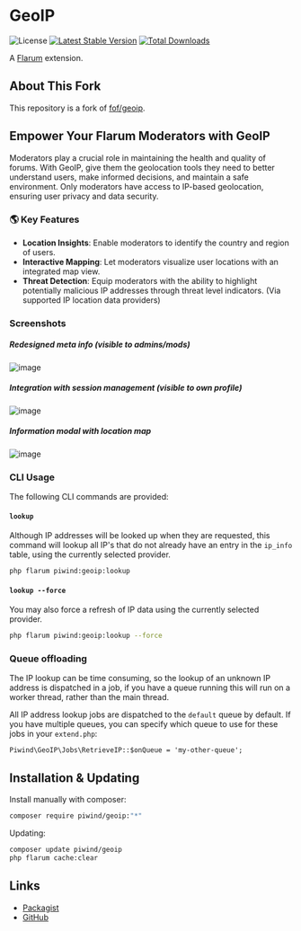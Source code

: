 # GeoIP

![License](https://img.shields.io/badge/license-MIT-blue.svg) [![Latest Stable Version](https://img.shields.io/packagist/v/piwind/flarum-geoip.svg)](https://packagist.org/packages/piwind/flarum-geoip) [![Total Downloads](https://img.shields.io/packagist/dt/piwind/flarum-geoip.svg)](https://packagist.org/packages/piwind/flarum-geoip)

A [Flarum](http://flarum.org) extension.

## About This Fork

This repository is a fork of [fof/geoip](https://github.com/FriendsOfFlarum/geoip).

## Empower Your Flarum Moderators with GeoIP

Moderators play a crucial role in maintaining the health and quality of forums. With GeoIP, give them the geolocation tools they need to better understand users, make informed decisions, and maintain a safe environment. Only moderators have access to IP-based geolocation, ensuring user privacy and data security.

### 🌎 Key Features
- **Location Insights**: Enable moderators to identify the country and region of users.
- **Interactive Mapping**: Let moderators visualize user locations with an integrated map view.
- **Threat Detection**: Equip moderators with the ability to highlight potentially malicious IP addresses through threat level indicators. (Via supported IP location data providers)

### Screenshots
##### Redesigned meta info (visible to admins/mods)
![image](https://user-images.githubusercontent.com/16573496/269216977-b8814964-dfe7-4af9-b519-628506fbc109.png)

##### Integration with session management (visible to own profile)
![image](https://user-images.githubusercontent.com/16573496/269137486-b13008fa-a47b-4909-9e9e-d5d2eaa180d4.png)

##### Information modal with location map
![image](https://user-images.githubusercontent.com/16573496/269137411-ae7657f1-38b5-46ba-9bd7-df802696a882.png)

### CLI Usage

The following CLI commands are provided:

#### `lookup`

Although IP addresses will be looked up when they are requested, this command will lookup all IP's that do not already have an entry in the `ip_info` table, using the currently selected provider.

```sh
php flarum piwind:geoip:lookup
```

#### `lookup --force`

You may also force a refresh of IP data using the currently selected provider.

```sh
php flarum piwind:geoip:lookup --force
```

### Queue offloading

The IP lookup can be time consuming, so the lookup of an unknown IP address is dispatched in a job, if you have a queue running this will run on a worker thread, rather than the main thread.

All IP address lookup jobs are dispatched to the `default` queue by default. If you have multiple queues, you can specify which queue to use for these jobs in your `extend.php`:

```
Piwind\GeoIP\Jobs\RetrieveIP::$onQueue = 'my-other-queue';
```

## Installation & Updating

Install manually with composer:

```sh
composer require piwind/geoip:"*"
```

Updating:

```sh
composer update piwind/geoip
php flarum cache:clear
```

## Links

- [Packagist](https://packagist.org/packages/piwind/flarum-geoip)
- [GitHub](https://github.com/piwind/flarum-geoip)

